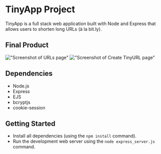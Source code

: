 # TinyApp Project

TinyApp is a full stack web application built with Node and Express that allows users to shorten long URLs (à la bit.ly).

## Final Product

!["Screenshot of URLs page"](https://github.com/MackyClap/tinyapp/blob/master/docs/urls-page.PNG?raw=true)
!["Screenshot of Create TinyURL page"](https://github.com/MackyClap/tinyapp/blob/master/docs/create-tiny-urls.PNG?raw=true)

## Dependencies

- Node.js
- Express
- EJS
- bcryptjs
- cookie-session

## Getting Started

- Install all dependencies (using the `npm install` command).
- Run the development web server using the `node express_server.js` command.